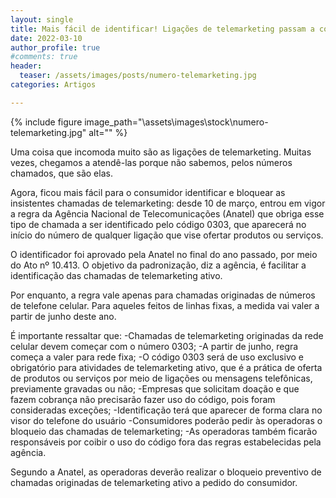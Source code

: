 ```yaml
---
layout: single
title: Mais fácil de identificar! Ligações de telemarketing passam a começar com o número 0303 
date: 2022-03-10 
author_profile: true
#comments: true
header:
  teaser: /assets/images/posts/numero-telemarketing.jpg
categories: Artigos

---
```


{% include figure image_path="\assets\images\stock\numero-telemarketing.jpg" alt=""  %}

Uma coisa que incomoda muito são as ligações de telemarketing. Muitas vezes, chegamos a atendê-las porque não sabemos, pelos números chamados, que são elas.

Agora, ficou mais fácil para o consumidor identificar e bloquear as insistentes chamadas de telemarketing: desde 10 de março, entrou em vigor a regra da Agência Nacional de Telecomunicações (Anatel)  que obriga esse tipo de chamada a ser identificado pelo código 0303, que aparecerá no início do número de qualquer ligação que vise ofertar produtos ou serviços.

O identificador foi aprovado pela Anatel no final do ano passado, por meio do Ato nº 10.413. O objetivo da padronização, diz a agência, é facilitar a identificação das chamadas de telemarketing ativo.

Por enquanto, a regra vale apenas para chamadas originadas de números de telefone celular. Para aqueles feitos de linhas fixas, a medida vai valer a partir de junho deste ano.
 
É importante ressaltar que:
-Chamadas de telemarketing originadas da rede celular devem começar com o número 0303;
-A partir de junho, regra começa a valer para rede fixa;
-O código 0303 será de uso exclusivo e obrigatório para atividades de telemarketing ativo, que é a prática de oferta de produtos ou serviços por meio de ligações ou mensagens telefônicas, previamente gravadas ou não;
-Empresas que solicitam doação e que fazem cobrança não precisarão fazer uso do código, pois foram consideradas exceções;
-Identificação terá que aparecer de forma clara no visor do telefone do usuário
-Consumidores poderão pedir às operadoras o bloqueio das chamadas de telemarketing;
-As operadoras também ficarão responsáveis por coibir o uso do código fora das regras estabelecidas pela agência.
 
Segundo a Anatel, as operadoras deverão realizar o bloqueio preventivo de chamadas originadas de telemarketing ativo a pedido do consumidor.
